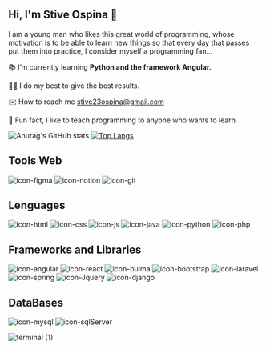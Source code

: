 ## Hi, I'm Stive Ospina 👋

<!--
**StivenB23/StivenB23** is a ✨ _special_ ✨ repository because its `README.md` (this file) appears on your GitHub profile.

Here are some ideas to get you started:

-->
I am a young man who likes this great world of programming, whose motivation is to be able to learn new things so that every day that passes put them into practice, I consider myself a programming fan...

📚 I’m currently learning **Python and the framework Angular.**

👨‍💻 I do my best to give the best results.

✉️ How to reach me stive23ospina@gmail.com

🤝 Fun fact, I like to teach programming to anyone who wants to learn.

![Anurag's GitHub stats](https://github-readme-stats.vercel.app/api?username=StivenB23&theme=tokyonight)
[![Top Langs](https://github-readme-stats.vercel.app/api/top-langs/?username=StivenB23&theme=tokyonight&layout=compact)](https://github.com/anuraghazra/github-readme-stats)

## Tools Web

![icon-figma](https://user-images.githubusercontent.com/100744204/166333664-2256689a-9e4e-4924-8f10-96b5f94dc9bc.png)
![icon-notion](https://user-images.githubusercontent.com/100744204/166334106-14a8cf46-9916-41a0-8088-52dcfd5daa9d.png)
![icon-git](https://user-images.githubusercontent.com/100744204/166334114-ba01e715-91fd-4077-936f-2153d175c463.png)

## Lenguages

![icon-html](https://user-images.githubusercontent.com/100744204/166330508-61df6ff9-fe44-4a54-b5f0-c05a2a9a71a5.png)
![icon-css](https://user-images.githubusercontent.com/100744204/166330821-e8901eba-a084-42c7-a43d-a9279fc3ce76.png)
![icon-js](https://user-images.githubusercontent.com/100744204/166331643-9ee823f6-e56e-4097-b077-7441e432eed2.png)
![icon-java](https://user-images.githubusercontent.com/100744204/166332022-605bf9f4-e8b5-40df-8dc5-d0f06c6661d3.png)
![icon-python](https://user-images.githubusercontent.com/100744204/166332214-79186573-17c1-4138-96e1-1be3b0c6cdca.png)
![icon-php](https://user-images.githubusercontent.com/100744204/166332900-63305394-b690-4af4-b37d-f73961822a72.png)

## Frameworks and Libraries

![icon-angular](https://user-images.githubusercontent.com/100744204/166335077-afefc3bb-d63e-4b76-8a03-55d94728bc7e.png)
![icon-react](https://user-images.githubusercontent.com/100744204/166334640-ac9c430f-cc15-4f2e-9bc4-bc50facdb8b7.png)
![icon-bulma](https://user-images.githubusercontent.com/100744204/166335598-b04f5d03-0fb2-49c9-9192-e49b68c1d686.png)
![icon-bootstrap](https://user-images.githubusercontent.com/100744204/166335643-3bc320e7-6d8b-490d-9eaf-91f26543918e.png)
![icon-laravel](https://user-images.githubusercontent.com/100744204/166335998-3b89ff8a-fd71-4a86-9c02-164464c619d0.png)
![icon-spring](https://user-images.githubusercontent.com/100744204/166336232-1fea0bbd-3024-471e-9077-20dfb65a16ba.png)
![icon-Jquery](https://user-images.githubusercontent.com/100744204/166336550-9de95832-189e-488c-88da-4a3cfc27c100.png)
![icon-django](https://user-images.githubusercontent.com/100744204/166337892-ecf53751-ca2f-40b4-8cb2-e0c075853eaf.png)
## DataBases

![icon-mysql](https://user-images.githubusercontent.com/100744204/166337002-9135bba1-aee9-480c-b64b-18a053eb070c.png)
![icon-sqlServer](https://user-images.githubusercontent.com/100744204/166337352-b1d4fedf-03d8-4a17-9d38-e84fa464ba76.png)

![terminal (1)](https://user-images.githubusercontent.com/100744204/186563225-5074716a-5af3-4740-94a5-c3cb8d1ac4fb.gif)

